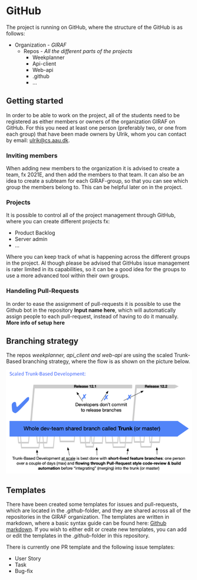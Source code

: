 # GitHub
The project is running on GitHub, where the structure of the GitHub is as follows:

- Organization - *GIRAF*
    - Repos - *All the different parts of the projects*
        - Weekplanner
        - Api-client
        - Web-api
        - .github
        - ...

## Getting started
In order to be able to work on the project, all of the students need to be registered as either members or owners of the organization GIRAF on GitHub. For this you need at least one person (preferably two, or one from each group) that have been made owners by Ulrik, whom you can contact by email: ulrik@cs.aau.dk.

### Inviting members
When adding new members to the organization it is advised to create a team, fx 2021E, and then add the members to that team. It can also be an idea to create a subteam for each GIRAF-group, so that you can see which group the members belong to. This can be helpful later on in the project.

### Projects
It is possible to control all of the project management through GitHub, where you can create different projects fx:
- Product Backlog
- Server admin
- ...

Where you can keep track of what is happening across the different groups in the project. Al though please be advised that GitHubs issue management is rater limited in its capabilities, so it can be a good idea for the groups to use a more advanced tool within their own groups.

### Handeling Pull-Requests
In order to ease the assignment of pull-requests it is possible to use the Github bot in the repository **Input name here**, which will automatically assign people to each pull-request, instead of having to do it manually.
**More info of setup here**

## Branching strategy
The repos *weekplanner, api_client and web-api* are using the scaled Trunk-Based branching strategy, where the flow is as shown on the picture below.

![Trunk-based](images/trunk-based.png)

## Templates
There have been created some templates for issues and pull-requests, which are located in the *.github*-folder, and they are shared across all of the repositories in the GIRAF organization. The templates are written in markdown, where a basic syntax guide can be found here: [Github markdown](https://docs.github.com/en/github/writing-on-github/getting-started-with-writing-and-formatting-on-github/basic-writing-and-formatting-syntax). If you wish to either edit or create new templates, you can add or edit the templates in the *.github*-folder in this repository.

There is currently one PR template and the following issue templates:
- User Story
- Task
- Bug-fix